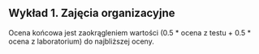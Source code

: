 ## Wykład 1. Zajęcia organizacyjne

Ocena końcowa jest zaokrągleniem wartości (0.5 * ocena z testu + 0.5 * ocena z laboratorium) do najbliższej oceny.
